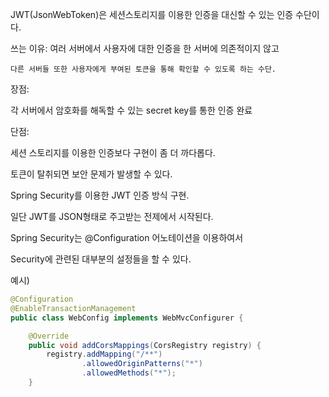 JWT(JsonWebToken)은 세션스토리지를 이용한 인증을 대신할 수 있는 인증 수단이다.

쓰는 이유:
    여러 서버에서 사용자에 대한 인증을 한 서버에 의존적이지 않고

    다른 서버들 또한 사용자에게 부여된 토큰을 통해 확인할 수 있도록 하는 수단.

장점: 

  각 서버에서 암호화를 해독할 수 있는 secret key를 통한 인증 완료
    

단점: 

  세션 스토리지를 이용한 인증보다 구현이 좀 더 까다롭다.
  
  토큰이 탈취되면 보안 문제가 발생할 수 있다.
  
Spring Security를 이용한 JWT 인증 방식 구현.

일단 JWT를 JSON형태로 주고받는 전제에서 시작된다.

Spring Security는 @Configuration 어노테이션을 이용하여서

Security에 관련된 대부분의 설정들을 할 수 있다.

예시)

```java
@Configuration
@EnableTransactionManagement
public class WebConfig implements WebMvcConfigurer {

    @Override
    public void addCorsMappings(CorsRegistry registry) {
        registry.addMapping("/**")
                .allowedOriginPatterns("*")
                .allowedMethods("*");
    }
```
